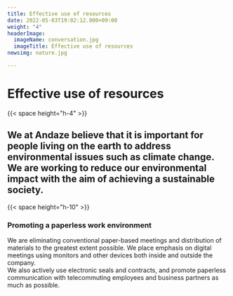 ```yaml
---
title: Effective use of resources
date: 2022-05-03T19:02:12.000+09:00
weight: "4"
headerImage:
  imageName: conversation.jpg
  imageTitle: Effective use of resources
newsimg: nature.jpg

---
```

# Effective use of resources

{{< space height="h-4" >}}

## **We at Andaze believe that it is important for people living on the earth to address environmental issues such as climate change. We are working to reduce our environmental impact with the aim of achieving a sustainable society.**

{{< space height="h-10" >}}

### Promoting a paperless work environment

We are eliminating conventional paper-based meetings and distribution of materials to the greatest extent possible. We place emphasis on digital meetings using monitors and other devices both inside and outside the company.  
We also actively use electronic seals and contracts, and promote paperless communication with telecommuting employees and business partners as much as possible.